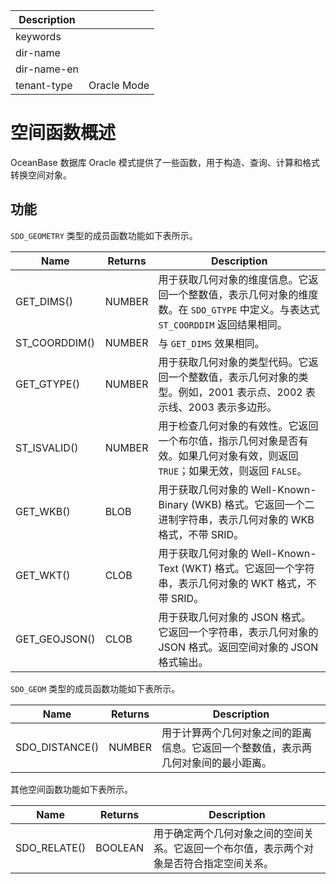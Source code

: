 | Description   |                 |
|---------------|-----------------|
| keywords      |                 |
| dir-name      |                 |
| dir-name-en   |                 |
| tenant-type   | Oracle Mode     |

# 空间函数概述

OceanBase 数据库 Oracle 模式提供了一些函数，用于构造、查询、计算和格式转换空间对象。

## 功能

`SDO_GEOMETRY` 类型的成员函数功能如下表所示。

|     Name      | Returns | Description |
|---------------|---------|-------------|
| GET_DIMS()    | NUMBER  | 用于获取几何对象的维度信息。它返回一个整数值，表示几何对象的维度数。在 `SDO_GTYPE` 中定义。与表达式 `ST_COORDDIM` 返回结果相同。|
| ST_COORDDIM() | NUMBER  | 与 `GET_DIMS` 效果相同。|
| GET_GTYPE()   | NUMBER  | 用于获取几何对象的类型代码。它返回一个整数值，表示几何对象的类型。例如，2001 表示点、2002 表示线、2003 表示多边形。|
| ST_ISVALID()  | NUMBER  | 用于检查几何对象的有效性。它返回一个布尔值，指示几何对象是否有效。如果几何对象有效，则返回 `TRUE`；如果无效，则返回 `FALSE`。|
| GET_WKB()     | BLOB    | 用于获取几何对象的 Well-Known-Binary (WKB) 格式。它返回一个二进制字符串，表示几何对象的 WKB 格式，不带 SRID。|
| GET_WKT()     | CLOB    | 用于获取几何对象的 Well-Known-Text (WKT) 格式。它返回一个字符串，表示几何对象的 WKT 格式，不带 SRID。|
| GET_GEOJSON() | CLOB    | 用于获取几何对象的 JSON 格式。它返回一个字符串，表示几何对象的 JSON 格式。返回空间对象的 JSON 格式输出。|

`SDO_GEOM` 类型的成员函数功能如下表所示。

|     Name      | Returns | Description |
|---------------|---------|-------------|
| SDO_DISTANCE()| NUMBER  | 用于计算两个几何对象之间的距离信息。它返回一个整数值，表示两几何对象间的最小距离。|

其他空间函数功能如下表所示。

|     Name      | Returns | Description |
|---------------|---------|-------------|
| SDO_RELATE()  | BOOLEAN | 用于确定两个几何对象之间的空间关系。它返回一个布尔值，表示两个对象是否符合指定空间关系。|
